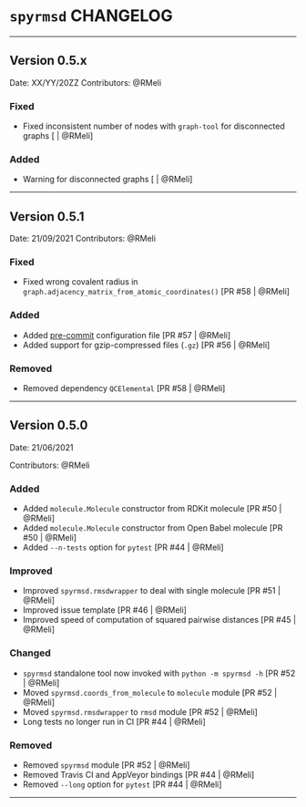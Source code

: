 
# `spyrmsd` CHANGELOG

------------------------------------------------------------------------------

## Version 0.5.x

Date:            XX/YY/20ZZ
Contributors:    @RMeli

### Fixed

* Fixed inconsistent number of nodes with `graph-tool` for disconnected graphs [ | @RMeli]

### Added

* Warning for disconnected graphs [ | @RMeli]

------------------------------------------------------------------------------

## Version 0.5.1

Date:            21/09/2021
Contributors:    @RMeli

### Fixed

* Fixed wrong covalent radius in `graph.adjacency_matrix_from_atomic_coordinates()` [PR #58 | @RMeli]

### Added

* Added [pre-commit](https://pre-commit.com/) configuration file [PR #57 | @RMeli]
* Added support for gzip-compressed files (`.gz`) [PR #56 | @RMeli]

### Removed

* Removed dependency `QCElemental` [PR #58 | @RMeli]

------------------------------------------------------------------------------

## Version 0.5.0

Date:            21/06/2021

Contributors:    @RMeli

### Added

* Added `molecule.Molecule` constructor from RDKit molecule [PR #50 | @RMeli]
* Added `molecule.Molecule` constructor from Open Babel molecule [PR #50 | @RMeli]
* Added `--n-tests` option for `pytest` [PR #44 | @RMeli]

### Improved

* Improved `spyrmsd.rmsdwrapper` to deal with single molecule [PR #51 | @RMeli]
* Improved issue template [PR #46 | @RMeli]
* Improved speed of computation of squared pairwise distances [PR #45 | @RMeli]

### Changed

* `spyrmsd` standalone tool now invoked with `python -m spyrmsd -h` [PR #52 | @RMeli]
* Moved `spyrmsd.coords_from_molecule` to `molecule` module [PR #52 | @RMeli]
* Moved `spyrmsd.rmsdwrapper` to `rmsd` module [PR #52 | @RMeli]
* Long tests no longer run in CI [PR #44 | @RMeli]

### Removed

* Removed `spyrmsd` module [PR #52 | @RMeli]
* Removed Travis CI and AppVeyor bindings [PR #44 | @RMeli]
* Removed `--long` option for `pytest` [PR #44 | @RMeli]

------------------------------------------------------------------------------
